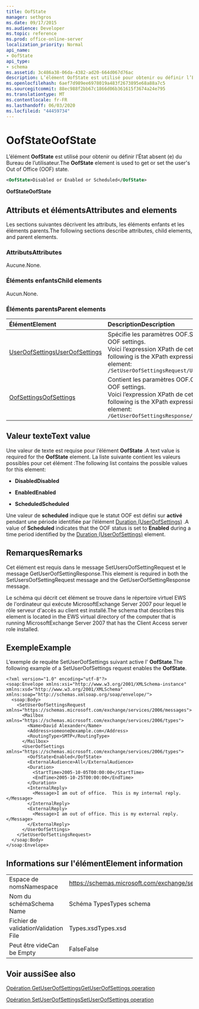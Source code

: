 ```yaml
---
title: OofState
manager: sethgros
ms.date: 09/17/2015
ms.audience: Developer
ms.topic: reference
ms.prod: office-online-server
localization_priority: Normal
api_name:
- OofState
api_type:
- schema
ms.assetid: 3c486a38-06da-4382-ad20-664d067d76ac
description: L’élément OofState est utilisé pour obtenir ou définir l’État absent (e) du Bureau de l’utilisateur.
ms.openlocfilehash: 6aef7d989ee6978019a483f2673895e68a88a7c5
ms.sourcegitcommit: 88ec988f2bb67c1866d06b361615f3674a24e795
ms.translationtype: MT
ms.contentlocale: fr-FR
ms.lasthandoff: 06/03/2020
ms.locfileid: "44459734"
---
```

# <a name="oofstate"></a><span data-ttu-id="325c4-103">OofState</span><span class="sxs-lookup"><span data-stu-id="325c4-103">OofState</span></span>

<span data-ttu-id="325c4-104">L’élément **OofState** est utilisé pour obtenir ou définir l’État absent (e) du Bureau de l’utilisateur.</span><span class="sxs-lookup"><span data-stu-id="325c4-104">The **OofState** element is used to get or set the user's Out of Office (OOF) state.</span></span> 
  
```xml
<OofState>Disabled or Enabled or Scheduled</OofState>
```

 <span data-ttu-id="325c4-105">**OofState**</span><span class="sxs-lookup"><span data-stu-id="325c4-105">**OofState**</span></span>
## <a name="attributes-and-elements"></a><span data-ttu-id="325c4-106">Attributs et éléments</span><span class="sxs-lookup"><span data-stu-id="325c4-106">Attributes and elements</span></span>

<span data-ttu-id="325c4-107">Les sections suivantes décrivent les attributs, les éléments enfants et les éléments parents.</span><span class="sxs-lookup"><span data-stu-id="325c4-107">The following sections describe attributes, child elements, and parent elements.</span></span>
  
### <a name="attributes"></a><span data-ttu-id="325c4-108">Attributs</span><span class="sxs-lookup"><span data-stu-id="325c4-108">Attributes</span></span>

<span data-ttu-id="325c4-109">Aucune.</span><span class="sxs-lookup"><span data-stu-id="325c4-109">None.</span></span>
  
### <a name="child-elements"></a><span data-ttu-id="325c4-110">Éléments enfants</span><span class="sxs-lookup"><span data-stu-id="325c4-110">Child elements</span></span>

<span data-ttu-id="325c4-111">Aucun.</span><span class="sxs-lookup"><span data-stu-id="325c4-111">None.</span></span>
  
### <a name="parent-elements"></a><span data-ttu-id="325c4-112">Éléments parents</span><span class="sxs-lookup"><span data-stu-id="325c4-112">Parent elements</span></span>

|<span data-ttu-id="325c4-113">**Élément**</span><span class="sxs-lookup"><span data-stu-id="325c4-113">**Element**</span></span>|<span data-ttu-id="325c4-114">**Description**</span><span class="sxs-lookup"><span data-stu-id="325c4-114">**Description**</span></span>|
|:-----|:-----|
|[<span data-ttu-id="325c4-115">UserOofSettings</span><span class="sxs-lookup"><span data-stu-id="325c4-115">UserOofSettings</span></span>](useroofsettings.md) <br/> |<span data-ttu-id="325c4-116">Spécifie les paramètres OOF.</span><span class="sxs-lookup"><span data-stu-id="325c4-116">Specifies the OOF settings.</span></span>  <br/> <span data-ttu-id="325c4-117">Voici l’expression XPath de cet élément :</span><span class="sxs-lookup"><span data-stu-id="325c4-117">The following is the XPath expression to this element:</span></span>  <br/>  `/SetUserOofSettingsRequest/UserOofSettings` <br/> |
|[<span data-ttu-id="325c4-118">OofSettings</span><span class="sxs-lookup"><span data-stu-id="325c4-118">OofSettings</span></span>](oofsettings.md) <br/> |<span data-ttu-id="325c4-119">Contient les paramètres OOF.</span><span class="sxs-lookup"><span data-stu-id="325c4-119">Contains the OOF settings.</span></span>  <br/> <span data-ttu-id="325c4-120">Voici l’expression XPath de cet élément :</span><span class="sxs-lookup"><span data-stu-id="325c4-120">The following is the XPath expression to this element:</span></span>  <br/>  `/GetUserOofSettingsResponse/OofSettings` <br/> |
   
## <a name="text-value"></a><span data-ttu-id="325c4-121">Valeur texte</span><span class="sxs-lookup"><span data-stu-id="325c4-121">Text value</span></span>

<span data-ttu-id="325c4-122">Une valeur de texte est requise pour l’élément **OofState** .</span><span class="sxs-lookup"><span data-stu-id="325c4-122">A text value is required for the **OofState** element.</span></span> <span data-ttu-id="325c4-123">La liste suivante contient les valeurs possibles pour cet élément :</span><span class="sxs-lookup"><span data-stu-id="325c4-123">The following list contains the possible values for this element:</span></span> 
  
- <span data-ttu-id="325c4-124">**Disabled**</span><span class="sxs-lookup"><span data-stu-id="325c4-124">**Disabled**</span></span>
    
- <span data-ttu-id="325c4-125">**Enabled**</span><span class="sxs-lookup"><span data-stu-id="325c4-125">**Enabled**</span></span>
    
- <span data-ttu-id="325c4-126">**Scheduled**</span><span class="sxs-lookup"><span data-stu-id="325c4-126">**Scheduled**</span></span>
    
<span data-ttu-id="325c4-127">Une valeur de **scheduled** indique que le statut OOF est défini sur **activé** pendant une période identifiée par l’élément [Duration (UserOofSettings)](duration-useroofsettings.md) .</span><span class="sxs-lookup"><span data-stu-id="325c4-127">A value of **Scheduled** indicates that the OOF status is set to **Enabled** during a time period identified by the [Duration (UserOofSettings)](duration-useroofsettings.md) element.</span></span> 
  
## <a name="remarks"></a><span data-ttu-id="325c4-128">Remarques</span><span class="sxs-lookup"><span data-stu-id="325c4-128">Remarks</span></span>

<span data-ttu-id="325c4-129">Cet élément est requis dans le message SetUsersOofSettingRequest et le message GetUserOofSettingResponse.</span><span class="sxs-lookup"><span data-stu-id="325c4-129">This element is required in both the SetUsersOofSettingRequest message and the GetUserOofSettingResponse message.</span></span>
  
<span data-ttu-id="325c4-130">Le schéma qui décrit cet élément se trouve dans le répertoire virtuel EWS de l'ordinateur qui exécute MicrosoftExchange Server 2007 pour lequel le rôle serveur d'accès au client est installé.</span><span class="sxs-lookup"><span data-stu-id="325c4-130">The schema that describes this element is located in the EWS virtual directory of the computer that is running MicrosoftExchange Server 2007 that has the Client Access server role installed.</span></span>
  
## <a name="example"></a><span data-ttu-id="325c4-131">Exemple</span><span class="sxs-lookup"><span data-stu-id="325c4-131">Example</span></span>

<span data-ttu-id="325c4-132">L’exemple de requête SetUserOofSettings suivant active l' **OofState**.</span><span class="sxs-lookup"><span data-stu-id="325c4-132">The following example of a SetUserOofSettings request enables the **OofState**.</span></span>
  
```
<?xml version="1.0" encoding="utf-8"?>
<soap:Envelope xmlns:xsi="http://www.w3.org/2001/XMLSchema-instance" xmlns:xsd="http://www.w3.org/2001/XMLSchema" xmlns:soap="http://schemas.xmlsoap.org/soap/envelope/">
  <soap:Body>
    <SetUserOofSettingsRequest xmlns="https://schemas.microsoft.com/exchange/services/2006/messages">
      <Mailbox xmlns="https://schemas.microsoft.com/exchange/services/2006/types">
        <Name>David Alexander</Name>
        <Address>someone@example.com</Address>
        <RoutingType>SMTP</RoutingType>
      </Mailbox>
      <UserOofSettings xmlns="https://schemas.microsoft.com/exchange/services/2006/types">
        <OofState>Enabled</OofState>
        <ExternalAudience>All</ExternalAudience>
        <Duration>
          <StartTime>2005-10-05T00:00:00</StartTime>
          <EndTime>2005-10-25T00:00:00</EndTime>
        </Duration>
        <InternalReply>
          <Message>I am out of office.  This is my internal reply.</Message>
        </InternalReply>
        <ExternalReply>
          <Message>I am out of office. This is my external reply.</Message>
        </ExternalReply>
      </UserOofSettings>
    </SetUserOofSettingsRequest>
  </soap:Body>
</soap:Envelope>
```

## <a name="element-information"></a><span data-ttu-id="325c4-133">Informations sur l'élément</span><span class="sxs-lookup"><span data-stu-id="325c4-133">Element information</span></span>

|||
|:-----|:-----|
|<span data-ttu-id="325c4-134">Espace de noms</span><span class="sxs-lookup"><span data-stu-id="325c4-134">Namespace</span></span>  <br/> |https://schemas.microsoft.com/exchange/services/2006/types  <br/> |
|<span data-ttu-id="325c4-135">Nom du schéma</span><span class="sxs-lookup"><span data-stu-id="325c4-135">Schema Name</span></span>  <br/> |<span data-ttu-id="325c4-136">Schéma Types</span><span class="sxs-lookup"><span data-stu-id="325c4-136">Types schema</span></span>  <br/> |
|<span data-ttu-id="325c4-137">Fichier de validation</span><span class="sxs-lookup"><span data-stu-id="325c4-137">Validation File</span></span>  <br/> |<span data-ttu-id="325c4-138">Types.xsd</span><span class="sxs-lookup"><span data-stu-id="325c4-138">Types.xsd</span></span>  <br/> |
|<span data-ttu-id="325c4-139">Peut être vide</span><span class="sxs-lookup"><span data-stu-id="325c4-139">Can be Empty</span></span>  <br/> |<span data-ttu-id="325c4-140">False</span><span class="sxs-lookup"><span data-stu-id="325c4-140">False</span></span>  <br/> |
   
## <a name="see-also"></a><span data-ttu-id="325c4-141">Voir aussi</span><span class="sxs-lookup"><span data-stu-id="325c4-141">See also</span></span>



[<span data-ttu-id="325c4-142">Opération GetUserOofSettings</span><span class="sxs-lookup"><span data-stu-id="325c4-142">GetUserOofSettings operation</span></span>](getuseroofsettings-operation.md)
  
[<span data-ttu-id="325c4-143">Opération SetUserOofSettings</span><span class="sxs-lookup"><span data-stu-id="325c4-143">SetUserOofSettings operation</span></span>](setuseroofsettings-operation.md)

